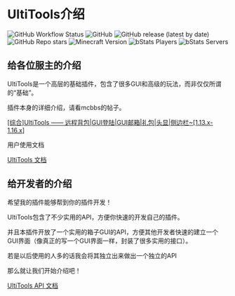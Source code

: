 # UltiTools介绍
![GitHub Workflow Status](https://img.shields.io/github/workflow/status/wisdommen/UltiTools/Plugin%20Test)
![GitHub](https://img.shields.io/github/license/wisdommen/UltiTools)
![GitHub release (latest by date)](https://img.shields.io/github/v/release/wisdommen/UltiTools)
![GitHub Repo stars](https://img.shields.io/github/stars/wisdommen/UltiTools)
![Minecraft Version](https://img.shields.io/badge/Minecraft-1.8--1.18-blue)
![bStats Players](https://img.shields.io/bstats/players/8652)
![bStats Servers](https://img.shields.io/bstats/servers/8652)

## 给各位服主的介绍

UltiTools是一个高层的基础插件，包含了很多GUI和高级的玩法，而非仅仅所谓的“基础”。

插件本身的详细介绍，请看mcbbs的帖子。

[\[综合\]UltiTools —— 远程背包\|GUI登陆\|GUI邮箱\|礼包\|头显\|侧边栏~\[1.13.x-1.16.x\]](https://www.mcbbs.net/thread-1062730-1-1.html)

用户使用文档

[UltiTools 文档](https://doc.ultitools.ultikits.com/)

## 给开发者的介绍

希望我的插件能够帮到你的插件开发！

UltiTools包含了不少实用的API，方便你快速的开发自己的插件。

并且本插件开放了一个实用的箱子GUI的API，方便其他开发者快速的建立一个GUI界面（像真正的写一个GUI界面一样，封装了很多实用的接口）。

若是以后使用的人多的话我会将其独立出来做出一个独立的API

那么就让我们开始介绍吧！

[UltiTools API 文档](https://doc.ultikits.com/)



